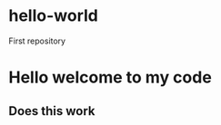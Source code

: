 # hello-world
First repository
<!DOCTYPE html>
<body>
    <div class="head">
      <h1 colour: red;>Hello welcome to my code</h1>
  </div>
  <h2 font-family: cursive>Does this work</h2>
</body>
